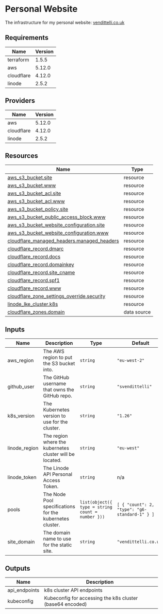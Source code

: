 <!-- BEGIN_TF_DOCS -->
# Personal Website

The infrastructure for my personal website: [vendittelli.co.uk](https://vendittelli.co.uk/)

## Requirements

| Name | Version |
|------|---------|
| terraform | 1.5.5 |
| aws | 5.12.0 |
| cloudflare | 4.12.0 |
| linode | 2.5.2 |

## Providers

| Name | Version |
|------|---------|
| aws | 5.12.0 |
| cloudflare | 4.12.0 |
| linode | 2.5.2 |

## Resources

| Name | Type |
|------|------|
| [aws_s3_bucket.site](https://registry.terraform.io/providers/hashicorp/aws/5.12.0/docs/resources/s3_bucket) | resource |
| [aws_s3_bucket.www](https://registry.terraform.io/providers/hashicorp/aws/5.12.0/docs/resources/s3_bucket) | resource |
| [aws_s3_bucket_acl.site](https://registry.terraform.io/providers/hashicorp/aws/5.12.0/docs/resources/s3_bucket_acl) | resource |
| [aws_s3_bucket_acl.www](https://registry.terraform.io/providers/hashicorp/aws/5.12.0/docs/resources/s3_bucket_acl) | resource |
| [aws_s3_bucket_policy.site](https://registry.terraform.io/providers/hashicorp/aws/5.12.0/docs/resources/s3_bucket_policy) | resource |
| [aws_s3_bucket_public_access_block.www](https://registry.terraform.io/providers/hashicorp/aws/5.12.0/docs/resources/s3_bucket_public_access_block) | resource |
| [aws_s3_bucket_website_configuration.site](https://registry.terraform.io/providers/hashicorp/aws/5.12.0/docs/resources/s3_bucket_website_configuration) | resource |
| [aws_s3_bucket_website_configuration.www](https://registry.terraform.io/providers/hashicorp/aws/5.12.0/docs/resources/s3_bucket_website_configuration) | resource |
| [cloudflare_managed_headers.managed_headers](https://registry.terraform.io/providers/cloudflare/cloudflare/4.12.0/docs/resources/managed_headers) | resource |
| [cloudflare_record.dmarc](https://registry.terraform.io/providers/cloudflare/cloudflare/4.12.0/docs/resources/record) | resource |
| [cloudflare_record.docs](https://registry.terraform.io/providers/cloudflare/cloudflare/4.12.0/docs/resources/record) | resource |
| [cloudflare_record.domainkey](https://registry.terraform.io/providers/cloudflare/cloudflare/4.12.0/docs/resources/record) | resource |
| [cloudflare_record.site_cname](https://registry.terraform.io/providers/cloudflare/cloudflare/4.12.0/docs/resources/record) | resource |
| [cloudflare_record.spf1](https://registry.terraform.io/providers/cloudflare/cloudflare/4.12.0/docs/resources/record) | resource |
| [cloudflare_record.www](https://registry.terraform.io/providers/cloudflare/cloudflare/4.12.0/docs/resources/record) | resource |
| [cloudflare_zone_settings_override.security](https://registry.terraform.io/providers/cloudflare/cloudflare/4.12.0/docs/resources/zone_settings_override) | resource |
| [linode_lke_cluster.k8s](https://registry.terraform.io/providers/linode/linode/2.5.2/docs/resources/lke_cluster) | resource |
| [cloudflare_zones.domain](https://registry.terraform.io/providers/cloudflare/cloudflare/4.12.0/docs/data-sources/zones) | data source |

## Inputs

| Name | Description | Type | Default | Required |
|------|-------------|------|---------|:--------:|
| aws\_region | The AWS region to put the S3 bucket into. | `string` | `"eu-west-2"` | no |
| github\_user | The GitHub username that owns the GitHub repo. | `string` | `"svendittelli"` | no |
| k8s\_version | The Kubernetes version to use for the cluster. | `string` | `"1.26"` | no |
| linode\_region | The region where the kubernetes cluster will be located. | `string` | `"eu-west"` | no |
| linode\_token | The Linode API Personal Access Token. | `string` | n/a | yes |
| pools | The Node Pool specifications for the kubernetes cluster. | ```list(object({ type = string count = number }))``` | ```[ { "count": 2, "type": "g6-standard-1" } ]``` | no |
| site\_domain | The domain name to use for the static site. | `string` | `"vendittelli.co.uk"` | no |

## Outputs

| Name | Description |
|------|-------------|
| api\_endpoints | k8s cluster API endpoints |
| kubeconfig | Kubeconfig for accessing the k8s cluster (base64 encoded) |
<!-- END_TF_DOCS -->
